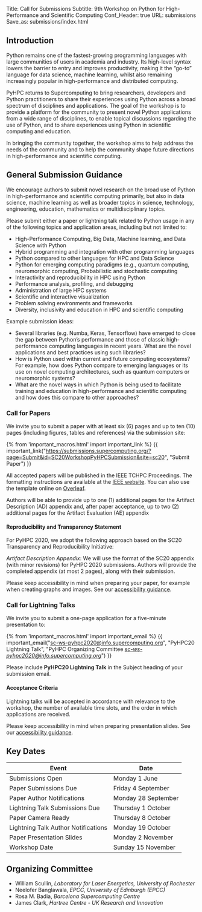 Title: Call for Submissions
Subtitle: 9th Workshop on Python for High-Performance and Scientific Computing
Conf_Header: true
URL: submissions
Save_as: submissions/index.html

## Introduction

Python remains one of the fastest-growing programming languages with large communities of users in academia and industry. Its high-level syntax lowers the barrier to entry and improves productivity, making it the “go-to” language for data science, machine learning, whilst also remaining increasingly popular in high-performance and distributed computing.

PyHPC returns to Supercomputing to bring researchers, developers and Python practitioners to share their experiences using Python across a broad spectrum of disciplines and applications. The goal of the workshop is to provide a platform for the community to present novel Python applications from a wide range of disciplines, to enable topical discussions regarding the use of Python, and to share experiences using Python in scientific computing and education.

In bringing the community together, the workshop aims to help address the needs of the community and to help the community shape future directions in high-performance and scientific computing.

## General Submission Guidance

We encourage authors to submit novel research on the broad use of Python in high-performance and scientific computing primarily, but also in data science, machine learning as well as broader topics in science, technology, engineering, education, mathematics or multidisciplinary topics.

Please submit either a paper or lightning talk related to Python usage in any of the following topics and application areas, including but not limited to:

 * High-Performance Computing, Big Data, Machine learning, and Data Science with Python
 * Hybrid programming and integration with other programming languages
 * Python compared to other languages for HPC and Data Science
 * Python for emerging computing paradigms (e.g., quantum computing, neuromorphic computing, Probabilistic and stochastic computing
 * Interactivity and reproducibility in HPC using Python
 * Performance analysis, profiling, and debugging
 * Administration of large HPC systems
 * Scientific and interactive visualization
 * Problem solving environments and frameworks
 * Diversity, inclusivity and education in HPC and scientific computing


Example submission ideas:

 * Several libraries (e.g. Numba, Keras, Tensorflow) have emerged to close the gap between Python’s performance and those of classic high-performance computing languages in recent years. What are the novel applications and best practices using such libraries? 
 * How is Python used within current and future computing ecosystems? For example, how does Python compare to emerging languages or its use on novel computing architectures, such as quantum computers or neuromorphic systems?
 * What are the novel ways in which Python is being used to facilitate training and education in high-performance and scientific computing and how does this compare to other approaches?


### Call for Papers

We invite you to submit a paper with at least six (6) pages and up to ten (10) pages (including figures, tables and references) via the submission site:

{% from 'important_macros.html' import important_link %}
{{ important_link("https://submissions.supercomputing.org/?page=Submit&id=SC20WorkshopPyHPCSubmission&site=sc20", "Submit Paper") }}

All accepted papers will be published in the IEEE TCHPC Proceedings. The formatting instructions are available at the [IEEE website](http://www.ieee.org/conferences_events/conferences/publishing/templates.html). You can also use the template online on [Overleaf](https://www.overleaf.com/latex/templates/ieee-demo-template-for-computer-society-conferences/hzzszpqfkqky).

Authors will be able to provide up to one (1) additional pages for the Artifact Description (AD) appendix and, after paper acceptance, up to two (2) additional pages for the Artifact Evaluation (AE) appendix

#### Reproducibility and Transparency Statement
For PyHPC 2020, we adopt the following approach based on the SC20 Transparency and Reproducibility Initiative:

*Artifact Description Appendix*: We will use the format of the SC20 appendix (with minor revisions) for PyHPC 2020 submissions. Authors will provide the completed appendix (at most 2 pages), along with their submission.

Please keep accessibility in mind when preparing your paper, for example when creating graphs and images. See our [accessibility guidance](/accessibility).

### Call for Lightning Talks
We invite you to submit a one-page application for a five-minute presentation to:

{% from 'important_macros.html' import important_email %}
{{ important_email("sc-ws-pyhpc2020@info.supercomputing.org", "PyHPC20 Lightning Talk", "PyHPC Organizing Committee *sc-ws-pyhpc2020@info.supercomputing.org*") }}

Please include **PyHPC20 Lightning Talk** in the Subject heading of your submission email.

#### Acceptance Criteria
Lightning talks will be accepted in accordance with relevance to the workshop, the number of available time slots, and the order in which applications are received.

Please keep accessibility in mind when preparing presentation slides. See our [accessibility guidance](/accessibility).

## Key Dates
| Event                               | Date                |   
| ----------------------------------- | ------------------- |
| Submissions Open                    | Monday 1 June       |
| Paper Submissions Due               | Friday 4 September  |
| Paper Author Notifications          | Monday 28 September |
| Lightning Talk Submissions Due      | Thursday 1 October  |
| Paper Camera Ready                  | Thursday 8 October  |
| Lightning Talk Author Notifications | Monday 19 October   |
| Paper Presentation Slides          | Monday 2 November   |
| Workshop Date                       | Sunday 15 November  |

## Organizing Committee

* William Scullin, *Laboratory for Laser Energetics, University of Rochester*
* Neelofer Banglawala, *EPCC, University of Edinburgh (EPCC)*
* Rosa M. Badia, *Barcelona Supercomputing Centre*
* James Clark, *Hartree Centre - UK Research and Innovation*
